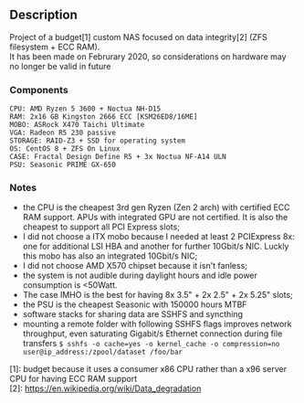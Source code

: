 ## Description
Project of a budget[1] custom NAS focused on data integrity[2] (ZFS filesystem + ECC RAM).  
It has been made on Februrary 2020, so considerations on hardware may no longer be valid in future

### Components

```
CPU: AMD Ryzen 5 3600 + Noctua NH-D15
RAM: 2x16 GB Kingston 2666 ECC [KSM26ED8/16ME]
MOBO: ASRock X470 Taichi Ultimate
VGA: Radeon R5 230 passive
STORAGE: RAID-Z3 + SSD for operating system
OS: CentOS 8 + ZFS On Linux
CASE: Fractal Design Define R5 + 3x Noctua NF-A14 ULN
PSU: Seasonic PRIME GX-650
```

### Notes
- the CPU is the cheapest 3rd gen Ryzen (Zen 2 arch) with certified ECC RAM support. APUs with integrated GPU are not certified. It is also the cheapest to support all PCI Express slots;
- I did not choose a ITX mobo because I needed at least 2 PCIExpress 8x: one for additional LSI HBA and another for further 10Gbit/s NIC. Luckly this mobo has also an integrated 10Gbit/s NIC;
- I did not choose AMD X570 chipset because it isn't fanless;
- the system is not audible during daylight hours and idle power consumption is <50Watt.
- The case IMHO is the best for having 8x 3.5" + 2x 2.5" + 2x 5.25" slots;
- the PSU is the cheapest Seasonic with 150000 hours MTBF
- software stacks for sharing data are SSHFS and syncthing
- mounting a remote folder with following SSHFS flags improves network throughput, even saturating Gigabit/s Ethernet connection during file transfers `$ sshfs -o cache=yes -o kernel_cache -o compression=no user@ip_address:/zpool/dataset /foo/bar`


[1]: budget because it uses a consumer x86 CPU rather than a x96 server CPU for having ECC RAM support  
[2]: https://en.wikipedia.org/wiki/Data_degradation
